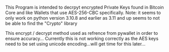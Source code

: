 This Program is intended to decrpyt encrypted Private Keys found in Bitcoin Core and like Wallets that use AES-256-CBC specifically.
Note: it seems to only work on python version 3.10.8 and earlier as 3.11 and up seems to not be able to find the "Crypto" library

This encrypt / decrypt method used as refrence from pywallet in order to ensure accuracy...
Currently this is not working correctly as the AES keys need to be set using unicode encoding...will get time for this later...
